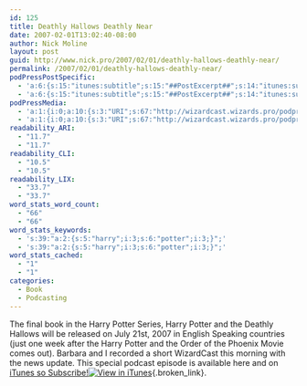 ```yaml
---
id: 125
title: Deathly Hallows Deathly Near
date: 2007-02-01T13:02:40-08:00
author: Nick Moline
layout: post
guid: http://www.nick.pro/2007/02/01/deathly-hallows-deathly-near/
permalink: /2007/02/01/deathly-hallows-deathly-near/
podPressPostSpecific:
  - 'a:6:{s:15:"itunes:subtitle";s:15:"##PostExcerpt##";s:14:"itunes:summary";s:15:"##PostExcerpt##";s:15:"itunes:keywords";s:17:"##WordPressCats##";s:13:"itunes:author";s:10:"##Global##";s:15:"itunes:explicit";s:7:"Default";s:12:"itunes:block";s:7:"Default";}'
  - 'a:6:{s:15:"itunes:subtitle";s:15:"##PostExcerpt##";s:14:"itunes:summary";s:15:"##PostExcerpt##";s:15:"itunes:keywords";s:17:"##WordPressCats##";s:13:"itunes:author";s:10:"##Global##";s:15:"itunes:explicit";s:7:"Default";s:12:"itunes:block";s:7:"Default";}'
podPressMedia:
  - 'a:1:{i:0;a:10:{s:3:"URI";s:67:"http://wizardcast.wizards.pro/podpress_trac/web/12/0/Episode2.5.mp3";s:5:"title";s:22:"WizardCast Episode 2.5";s:4:"type";s:9:"audio_mp3";s:4:"size";s:0:"";s:8:"duration";s:4:"6:17";s:12:"previewImage";s:0:"";s:10:"dimensionW";s:0:"";s:10:"dimensionH";s:0:"";s:3:"rss";s:2:"on";s:4:"atom";s:2:"on";}}'
  - 'a:1:{i:0;a:10:{s:3:"URI";s:67:"http://wizardcast.wizards.pro/podpress_trac/web/12/0/Episode2.5.mp3";s:5:"title";s:22:"WizardCast Episode 2.5";s:4:"type";s:9:"audio_mp3";s:4:"size";s:0:"";s:8:"duration";s:4:"6:17";s:12:"previewImage";s:0:"";s:10:"dimensionW";s:0:"";s:10:"dimensionH";s:0:"";s:3:"rss";s:2:"on";s:4:"atom";s:2:"on";}}'
readability_ARI:
  - "11.7"
  - "11.7"
readability_CLI:
  - "10.5"
  - "10.5"
readability_LIX:
  - "33.7"
  - "33.7"
word_stats_word_count:
  - "66"
  - "66"
word_stats_keywords:
  - 's:39:"a:2:{s:5:"harry";i:3;s:6:"potter";i:3;}";'
  - 's:39:"a:2:{s:5:"harry";i:3;s:6:"potter";i:3;}";'
word_stats_cached:
  - "1"
  - "1"
categories:
  - Book
  - Podcasting
---
```

The final book in the Harry Potter Series, Harry Potter and the Deathly Hallows will be released on July 21st, 2007 in English Speaking countries (just one week after the Harry Potter and the Order of the Phoenix Movie comes out). Barbara and I recorded a short WizardCast this morning with the news update. This special podcast episode is available here and on [iTunes so Subscribe!<img src="https://i1.wp.com/wizardcast.wizards.pro/wp-content/plugins/podpress/images/itunes.gif?w=760" alt="View in iTunes" border="0" data-recalc-dims="1" />](http://phobos.apple.com/WebObjects/MZStore.woa/wa/viewPodcast?id=187518511){.broken_link}.